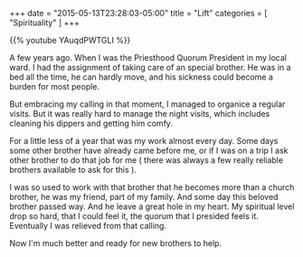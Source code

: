 +++
date = "2015-05-13T23:28:03-05:00"
title = "Lift"
categories = [
  "Spirituality"
]
+++

{{% youtube YAuqdPWTGLI %}}

A few years ago. When I was the Priesthood Quorum President in my local ward. I had the assignment of taking care of an special brother. He was in a bed all the time, he can hardly move, and his sickness could become a burden for most people.

But embracing my calling in that moment, I managed to organice a regular visits. But it was really hard to manage the night visits, which includes cleaning his dippers and getting him comfy.

For a little less of a year that was my work almost every day. Some days some other brother have already came before me, or if I was on a trip I ask other brother to do that job for me ( there was always a few really reliable brothers available to ask for this ).

I was so used to work with that brother that he becomes more than a church brother, he was my friend, part of my family. And some day this beloved brother passed way. And he leave a great hole in my heart. My spiritual level drop so hard, that I could feel it, the quorum that I presided feels it. Eventually I was relieved from that calling. 

Now I'm much better and ready for new brothers to help. 
